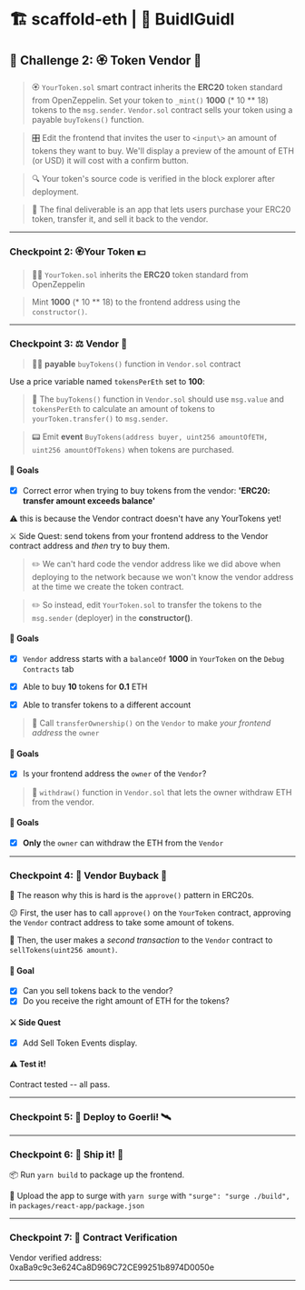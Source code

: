 # 🏗 scaffold-eth | 🏰 BuidlGuidl

## 🚩 Challenge 2: 🏵 Token Vendor 🤖

> 🏵 `YourToken.sol` smart contract inherits the **ERC20** token standard from OpenZeppelin. Set your token to `_mint()` **1000** (\* 10 \*\* 18) tokens to the `msg.sender`.
>  `Vendor.sol` contract sells your token using a payable `buyTokens()` function.

> 🎛 Edit the frontend that invites the user to `<input\>` an amount of tokens they want to buy. We'll display a preview of the amount of ETH (or USD) it will cost with a confirm button.

> 🔍 Your token's source code is verified in the block explorer after deployment. 

> 🌟 The final deliverable is an app that lets users purchase your ERC20 token, transfer it, and sell it back to the vendor.

---

### Checkpoint 2: 🏵Your Token 💵

> 👩‍💻 `YourToken.sol` inherits the **ERC20** token standard from OpenZeppelin

> Mint **1000** (\* 10 \*\* 18) to the frontend address using the `constructor()`.

---

### Checkpoint 3: ⚖️ Vendor 🤖

> 👩‍💻 **payable** `buyTokens()` function in `Vendor.sol` contract 

Use a price variable named `tokensPerEth` set to **100**:

> 📝 The `buyTokens()` function in `Vendor.sol` should use `msg.value` and `tokensPerEth` to calculate an amount of tokens to `yourToken.transfer()` to `msg.sender`.

> 📟 Emit **event** `BuyTokens(address buyer, uint256 amountOfETH, uint256 amountOfTokens)` when tokens are purchased.

#### 🥅 Goals

- [X] Correct error when trying to buy tokens from the vendor: **'ERC20: transfer amount exceeds balance'**

⚠️ this is because the Vendor contract doesn't have any YourTokens yet!

⚔️ Side Quest: send tokens from your frontend address to the Vendor contract address and *then* try to buy them.

> ✏️ We can't hard code the vendor address like we did above when deploying to the network because we won't know the vendor address at the time we create the token contract. 

> ✏️ So instead, edit `YourToken.sol` to transfer the tokens to the `msg.sender` (deployer) in the **constructor()**.

#### 🥅 Goals

- [X] `Vendor` address starts with a `balanceOf` **1000** in `YourToken` on the `Debug Contracts` tab
- [X] Able to buy **10** tokens for **0.1** ETH
- [X] Able to transfer tokens to a different account


> 📝 Call `transferOwnership()` on the `Vendor` to make *your frontend address* the `owner`

#### 🥅 Goals

- [X] Is your frontend address the `owner` of the `Vendor`?

> 📝 `withdraw()` function in `Vendor.sol` that lets the owner withdraw ETH from the vendor.

#### 🥅 Goals

- [X] **Only** the `owner` can withdraw the ETH from the `Vendor`

---

### Checkpoint 4: 🤔 Vendor Buyback 🤯

🧐 The reason why this is hard is the `approve()` pattern in ERC20s.

😕 First, the user has to call `approve()` on the `YourToken` contract, approving the `Vendor` contract address to take some amount of tokens.

🤨 Then, the user makes a *second transaction* to the `Vendor` contract to `sellTokens(uint256 amount)`.

#### 🥅 Goal

- [X] Can you sell tokens back to the vendor?
- [X] Do you receive the right amount of ETH for the tokens?

#### ⚔️ Side Quest

- [X] Add Sell Token Events display.  

#### ⚠️ Test it!

Contract tested -- all pass.

----

### Checkpoint 5: 💾 Deploy to Goerli! 🛰

---
### Checkpoint 6: 🚢 Ship it! 🚁

📦 Run `yarn build` to package up the frontend.

💽 Upload the app to surge with `yarn surge` with  `"surge": "surge ./build",` in `packages/react-app/package.json`

---
### Checkpoint 7: 📜 Contract Verification

Vendor verified address: 0xaBa9c9c3e624Ca8D969C72CE99251b8974D0050e

---
